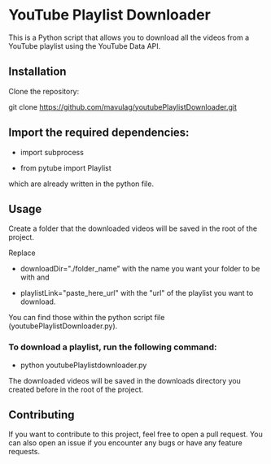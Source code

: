# YouTube Playlist Downloader
This is a Python script that allows you to download all the videos from a YouTube playlist using the YouTube Data API.

## Installation
Clone the repository:

git clone https://github.com/mavulag/youtubePlaylistDownloader.git

## Import the required dependencies:

* import subprocess

* from pytube import Playlist

which are already written in the python file.

## Usage
Create a folder that the downloaded videos will be saved in the root of the project.

Replace 

* downloadDir="./folder_name" with the name you want your folder to be with and 

* playlistLink="paste_here_url" with the "url" of the playlist you want to download.

You can find those within the python script file (youtubePlaylistDownloader.py).

### To download a playlist, run the following command:

* python youtubePlaylistdownloader.py

The downloaded videos will be saved in the downloads directory you created before in the root of the project.

## Contributing
If you want to contribute to this project, feel free to open a pull request. You can also open an issue if you encounter any bugs or have any feature requests.

